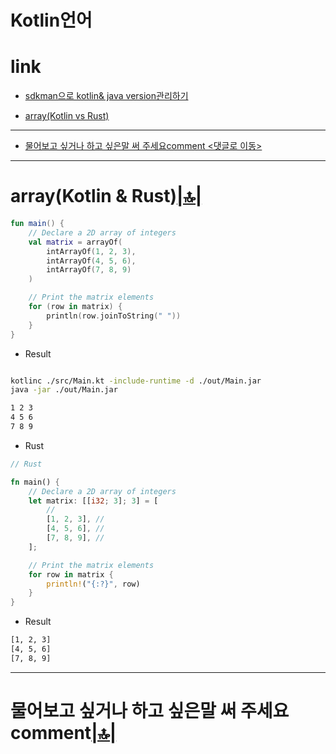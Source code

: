 # Kotlin언어


# link

- [sdkman으로 kotlin& java version관리하기](https://sdkman.io/)

- [array(Kotlin vs Rust)](#arrayc--rust)

<hr />

- [물어보고 싶거나 하고 싶은말 써 주세요comment <댓글로 이동>](#comment)

<hr />


# array(Kotlin & Rust)[|🔝|](#link)


```kt
fun main() {
    // Declare a 2D array of integers
    val matrix = arrayOf(
        intArrayOf(1, 2, 3),
        intArrayOf(4, 5, 6),
        intArrayOf(7, 8, 9)
    )

    // Print the matrix elements
    for (row in matrix) {
        println(row.joinToString(" "))
    }
}
```

- Result

```bash

kotlinc ./src/Main.kt -include-runtime -d ./out/Main.jar
java -jar ./out/Main.jar

1 2 3
4 5 6
7 8 9
```

- Rust

```rs
// Rust

fn main() {
    // Declare a 2D array of integers
    let matrix: [[i32; 3]; 3] = [
        //
        [1, 2, 3], //
        [4, 5, 6], //
        [7, 8, 9], //
    ];

    // Print the matrix elements
    for row in matrix {
        println!("{:?}", row)
    }
}
```

- Result

```bash
[1, 2, 3]
[4, 5, 6]
[7, 8, 9]
```


<hr />

<h1 id="comment">물어보고 싶거나 하고 싶은말 써 주세요comment<a href="#link">|🔝|</a></h1>

<script src="https://utteranc.es/client.js" repo="YoungHaKim7/blog_comments_bot" issue-term="url"
    theme="github-light" crossorigin="anonymous" async>
</script>

